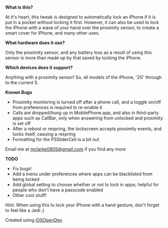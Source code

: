 **What is this?**

At it's heart, this tweak is designed to automatically lock an iPhone if it is put in a pocket without locking it first. However, it can also be used to lock the iPhone with a wave of your hand over the proximity sensor, to create a smart cover for iPhone, and many other uses. 

**What hardware does it use?**

Only the proximity sensor, and any battery loss as a result of using this sensor is more than made up by that saved by locking the iPhone.

**Which devices does it support?**

Anything with a proximity sensor! So, all models of the iPhone, '2G' through to the current 5.

**Known Bugs**

- Proximity monitoring is turned off after a phone call, and a toggle on/off from preferences is required to re-enable it
- Calls are dropped/hung up in MobilePhone.app, and also in third-party apps such as CallBar, only when answering from unlocked and proximity is set off
- After a reboot or respring, the lockscreen accepts proximity events, and locks itself, casuing a respring
- Formatting for the PSSliderCell is a bit out

Email me at mclarke0805@gmail.com if you find any more

**TODO**

- Fix bugs!
- Add a menu under preferences where apps can be blacklisted from being locked
- Add global setting to choose whether or not to lock in apps; helpful for people who don't have a passcode enabled
- Other cool stuff!

Hint: When using this to lock your iPhone with a hand gesture, don't forget to feel like a Jedi ;)

Created using <a href="https://github.com/kokoabim/iOSOpenDev">iOSOpenDev</a>.
